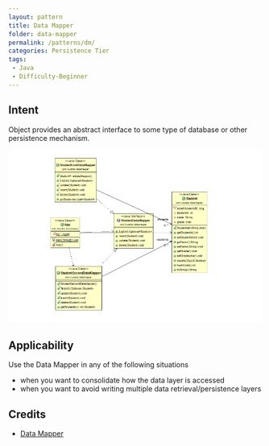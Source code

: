 ```yaml
---
layout: pattern
title: Data Mapper
folder: data-mapper
permalink: /patterns/dm/
categories: Persistence Tier
tags:
 - Java
 - Difficulty-Beginner
---
```


## Intent
Object provides an abstract interface to some type of database or
other persistence mechanism.

![alt text](./etc/data-mapper.png "Data Mapper")

## Applicability
Use the Data Mapper in any of the following situations

* when you want to consolidate how the data layer is accessed
* when you want to avoid writing multiple data retrieval/persistence layers

## Credits

* [Data Mapper](http://richard.jp.leguen.ca/tutoring/soen343-f2010/tutorials/implementing-data-mapper/)
